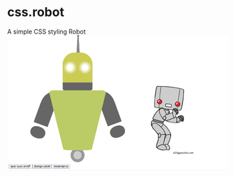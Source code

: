 # css.robot
A simple CSS styling Robot
![alt text](https://github.com/ajju79/css.robot/blob/main/r.PNG?raw=true)

